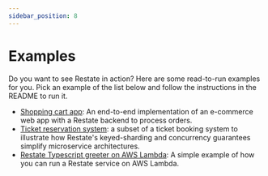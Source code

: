 ```yaml
---
sidebar_position: 8
---
```


# Examples

Do you want to see Restate in action? Here are some read-to-run examples for you.
Pick an example of the list below and follow the instructions in the README to run it.

- [Shopping cart app](https://github.com/restatedev/example-shopping-cart-typescript): An end-to-end implementation of an e-commerce web app with a Restate backend to process orders.
- [Ticket reservation system](https://github.com/restatedev/example-ticket-reservation-system):  a subset of a ticket booking system to illustrate how Restate's keyed-sharding and concurrency guarantees simplify microservice architectures.
- [Restate Typescript greeter on AWS Lambda](https://github.com/restatedev/example-lambda-ts-greeter): A simple example of how you can run a Restate service on AWS Lambda.